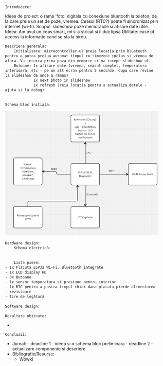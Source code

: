     Introducere:
Ideea de proiect: o rama 'foto' digitala cu conexiune bluetooth la telefon, de la care preia un set de poze, vremea. Ceasul (RTC?) poate fi sincronizat prin internet (wi-fi).
Scopul: slideshow poze memorabile si afisare date utile.
Ideea: Am avut un ceas smart, mi s-a stricat si ii duc lipsa
Utilitate: ease of access la informatie cand se sta la birou.

    Descriere generala:
        Initializare: microcontroller-ul preia locatia prin bluetooth pentru a putea prelua automat timpul cu timezone inclus si vremea de afara. Va incarca prima poza din memorie si va incepe slideshow-ul.
        Butoane: 1x afisare date (vremea, ceasul complet, temperatura interioara, etc - pe un alt ecran pentru 5 secunde, dupa care revine la slideshow de unde a ramas)
                 1x next photo in slideshow
                 1x refresh (reia locatia pentru a actualiza datele - ajuta si la debug)
                 

    Schema bloc initiala:
![alt text](<schema bloc ddl1-1.png>)

    Hardware design:
        Schema electrică:


        Lista piese:
    - 1x Placuta ESP32 Wi-Fi, Bluetooth integrate
    - 1x LCD display HD
    - 3x Butoane
    - 1x senzor temperatura si presiune pentru interior
    - 1x RTC pentru a pastra timpul chiar daca placuta pierde alimentarea
    - rezistoare
    - fire de legătură

    Software design:

    Rezultate obtinute:
-

    Concluzii:
-
    Jurnal:
        - deadline 1 - ideea si o schema bloc preliminara
        - deadline 2 - actualizare componente si descriere
-
    Bibliografie/Resurse:
    -   Wowki

